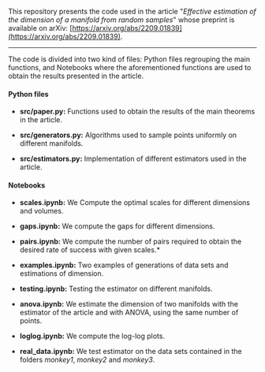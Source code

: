 This repository presents the code used in the article "*Effective estimation of the dimension of a manifold from random samples*" whose preprint is available on arXiv: [https://arxiv.org/abs/2209.01839](https://arxiv.org/abs/2209.01839).

***

The code is divided into two kind of files: Python files regrouping the main functions, and Notebooks where the aforementioned functions are used to obtain the results presented in the article.

#### Python files
- **src/paper.py:** Functions used to obtain the results of the main theorems in the article.

- **src/generators.py:** Algorithms used to sample points uniformly on different manifolds.

- **src/estimators.py:** Implementation of different estimators used in the article.

#### Notebooks
- **scales.ipynb:** We Compute the optimal scales for different dimensions and volumes.

- **gaps.ipynb:** We compute the gaps for different dimensions.

- **pairs.ipynb:** We compute the number of pairs required to obtain the desired rate of success with given scales.*

- **examples.ipynb:** Two examples of generations of data sets and estimations of dimension.

- **testing.ipynb:** Testing the estimator on different manifolds.

- **anova.ipynb:** We estimate the dimension of two manifolds with the estimator of the article and with ANOVA, using the same number of points.

- **loglog.ipynb:** We compute the log-log plots.

- **real_data.ipynb:** We test estimator on the data sets contained in the folders *monkey1*, *monkey2* and *monkey3*.
